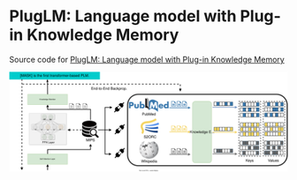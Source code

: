 # PlugLM: Language model with Plug-in Knowledge Memory

Source code for [PlugLM: Language model with Plug-in Knowledge Memory](https://openreview.net/forum?id=Plr5l7r0jY6)

![model](assets/model.svg)